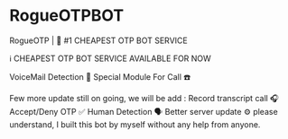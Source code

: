 # RogueOTPBOT

RogueOTP | 🚀 #1 CHEAPEST OTP BOT SERVICE

ℹ️ CHEAPEST OTP BOT SERVICE AVAILABLE FOR NOW 

VoiceMail Detection 📩
Special Module For Call ☎️

Few more update still on going, we will be add : 
Record transcript call 🎧
Accept/Deny OTP ✅
Human Detection 🗣️
Better server update ⚙️
please understand, I built this bot by myself without any help from anyone.
